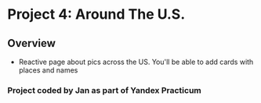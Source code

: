 # Project 4: Around The U.S.

## Overview

* Reactive page about pics across the US. You'll be able to add cards with places and names

### Project coded by Jan as part of Yandex Practicum